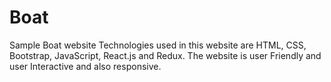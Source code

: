 # Boat
Sample Boat website
Technologies used in this website are HTML, CSS, Bootstrap, JavaScript, React.js and Redux.
The website is user Friendly and user Interactive and also responsive.
